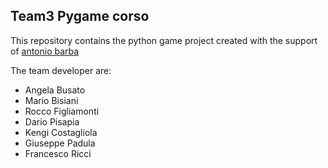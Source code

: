 ## Team3 Pygame corso

This repository contains the python game project created with the support of [antonio barba](https://github.com/antoniobarba)

The team developer are:
- Angela Busato
- Mario Bisiani
- Rocco Figliamonti
- Dario Pisapia
- Kengi Costagliola
- Giuseppe Padula
- Francesco Ricci
